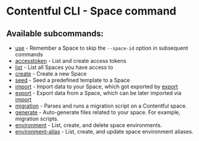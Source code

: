 # Contentful CLI - Space command

## Available subcommands:

- [use](./use) - Remember a Space to skip the `--space-id` option in subsequent commands
- [accesstoken](./accesstoken) - List and create access tokens
- [list](./list) - List all Spaces you have access to
- [create](./create) - Create a new Space
- [seed](./seed) - Seed a predefined template to a Space
- [import](./import) - Import data to your Space, which got exported by [export](./export)
- [export](./export) - Export data from a Space, which can be later imported via [import](./import)
- [migration](./migration) - Parses and runs a migration script on a Contentful space.
- [generate](./generate) - Auto-generate files related to your space. For example, migration scripts.
- [environment](./environment) - List, create, and delete space environments.
- [environment-alias](./environment-alias) - List, create, and update space environment aliases.
